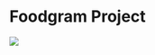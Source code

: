 # Foodgram Project
![](https://github.com/clownvkkaschenko/foodgram-project-react/actions/workflows/main.yml/badge.svg)